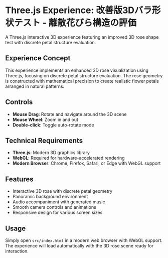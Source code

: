# Three.js Experience: 改善版3Dバラ形状テスト - 離散花びら構造の評価

A Three.js interactive 3D experience featuring an improved 3D rose shape test with discrete petal structure evaluation.

## Experience Concept

This experience implements an enhanced 3D rose visualization using Three.js, focusing on discrete petal structure evaluation. The rose geometry is constructed with mathematical precision to create realistic flower petals arranged in natural patterns.

## Controls

- **Mouse Drag**: Rotate and navigate around the 3D scene
- **Mouse Wheel**: Zoom in and out
- **Double-click**: Toggle auto-rotate mode

## Technical Requirements

- **Three.js**: Modern 3D graphics library
- **WebGL**: Required for hardware-accelerated rendering
- **Modern Browser**: Chrome, Firefox, Safari, or Edge with WebGL support

## Features

- Interactive 3D rose with discrete petal geometry
- Panoramic background environment
- Audio accompaniment with generated music
- Smooth camera controls and animations
- Responsive design for various screen sizes

## Usage

Simply open `src/index.html` in a modern web browser with WebGL support. The experience will load automatically with the 3D rose scene ready for interaction.